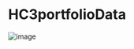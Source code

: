 # HC3portfolioData 

![image](https://github.com/user-attachments/assets/9017e0e1-25d0-469a-89b4-b88b5a501297)
